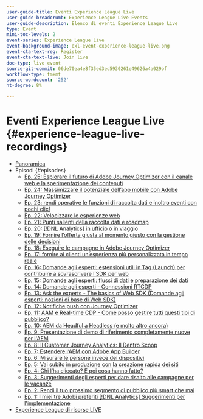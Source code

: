 ```yaml
---
user-guide-title: Eventi Experience League Live
user-guide-breadcrumb: Experience League Live Events
user-guide-description: Elenco di eventi Experience League Live
type: Event
mini-toc-levels: 2
event-series: Experience League Live
event-background-image: exl-event-experience-league-live.png
event-cta-text-reg: Register
event-cta-text-live: Join live
doc-type: live event
source-git-commit: 06de70ea4e8f35ed3ed5930261e49626a4a029bf
workflow-type: tm+mt
source-wordcount: '252'
ht-degree: 8%

---
```



# Eventi Experience League Live {#experience-league-live-recordings}

+ [Panoramica](overview.md)
+ Episodi {#episodes}
   + [Ep. 25: Esplorare il futuro di Adobe Journey Optimizer con il canale web e la sperimentazione dei contenuti](episodes/exl-live-episode-6-14-23.md)
   + [Ep. 24: Massimizzare il potenziale dell’app mobile con Adobe Journey Optimizer](episodes/exl-live-episode-5-24-23.md)
   + [Ep. 23: rendi operative le funzioni di raccolta dati e inoltro eventi con pochi clic!](episodes/exl-live-episode-4-25-23.md)
   + [Ep. 22: Velocizzare le esperienze web](episodes/exl-live-episode-2-16-23.md)
   + [Ep. 21: Punti salienti della raccolta dati e roadmap](episodes/exl-live-episode-1-26-23.md)
   + [Ep. 20: [!DNL Analytics] in ufficio o in viaggio](episodes/exl-live-episode-11-18-22.md)
   + [Ep. 19: Fornire l’offerta giusta al momento giusto con la gestione delle decisioni](episodes/exl-live-episode-10-25-22.md)
   + [Ep. 18: Eseguire le campagne in Adobe Journey Optimizer](episodes/exl-live-episode-09-22-22.md)
   + [Ep. 17: fornire ai clienti un’esperienza più personalizzata in tempo reale](episodes/exl-live-episode-09-20-22.md)
   + [Ep. 16: Domande agli esperti: estensioni utili in Tag (Launch) per contribuire a sovrascrivere l’SDK per web](episodes/exl-live-episode-08-23-22.md)
   + [Ep. 15: Domande agli esperti: flussi di dati e preparazione dei dati](episodes/exl-live-episode-07-21-22.md)
   + [Ep. 14: Domande agli esperti - Connessioni RTCDP](episodes/exl-live-episode-06-23-22.md)
   + [Ep. 13: Ask the experts - The basics of Web SDK (Domande agli esperti: nozioni di base di Web SDK)](episodes/exl-live-episode-05-26-22.md)
   + [Ep. 12: Notifiche push con Journey Optimizer](episodes/exl-live-episode-05-12-22.md)
   + [Ep. 11: AAM e Real-time CDP - Come posso gestire tutti questi tipi di pubblico?](episodes/exl-live-episode-04-28-22.md)
   + [Ep. 10: AEM da Headful a Headless (e molto altro ancora)](episodes/exl-live-episode-04-21-22.md)
   + [Ep. 9: Presentazione di demo di riferimento completamente nuove per l&#39;AEM](episodes/exl-live-episode-02-03-22.md)
   + [Ep. 8: Il Customer Journey Analytics: Il Dentro Scoop](episodes/exl-live-episode-08.md)
   + [Ep. 7: Estendere l’AEM con Adobe App Builder](episodes/exl-live-episode-07.md)
   + [Ep. 6: Misurare le persone invece dei dispositivi](episodes/exl-live-episode-06.md)
   + [Ep. 5: Vai subito in produzione con la creazione rapida dei siti](episodes/exl-live-episode-05.md)
   + [Ep. 4: Chi l’ha cliccato? E poi cosa hanno fatto?](episodes/exl-live-episode-04.md)
   + [Ep. 3: Suggerimenti degli esperti per dare risalto alle campagne per le vacanze](episodes/exl-live-episode-03.md)
   + [Ep. 2: Rendi il tuo prossimo segmento di pubblico più smart che mai](episodes/exl-live-episode-02.md)
   + [Ep. 1: I miei tre Adobi preferiti [!DNL Analytics] Suggerimenti per l&#39;implementazione](episodes/exl-live-episode-01.md)
+ [Experience League di risorse LIVE](exl-live-assets.md)
